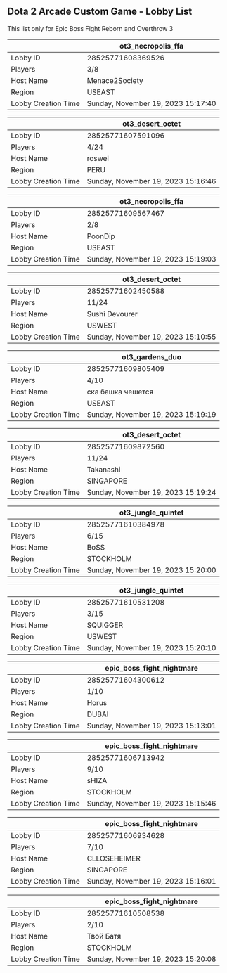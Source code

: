 ## Dota 2 Arcade Custom Game - Lobby List

This list only for Epic Boss Fight Reborn and Overthrow 3

|  | ot3_necropolis_ffa |
| ------ | ------ |
| Lobby ID | 28525771608369526 |
| Players | 3/8 |
| Host Name | Menace2Society |
| Region | USEAST |
| Lobby Creation Time | Sunday, November 19, 2023 15:17:40 |


|  | ot3_desert_octet |
| ------ | ------ |
| Lobby ID | 28525771607591096 |
| Players | 4/24 |
| Host Name | roswel |
| Region | PERU |
| Lobby Creation Time | Sunday, November 19, 2023 15:16:46 |


|  | ot3_necropolis_ffa |
| ------ | ------ |
| Lobby ID | 28525771609567467 |
| Players | 2/8 |
| Host Name | PoonDip |
| Region | USEAST |
| Lobby Creation Time | Sunday, November 19, 2023 15:19:03 |


|  | ot3_desert_octet |
| ------ | ------ |
| Lobby ID | 28525771602450588 |
| Players | 11/24 |
| Host Name | Sushi Devourer |
| Region | USWEST |
| Lobby Creation Time | Sunday, November 19, 2023 15:10:55 |


|  | ot3_gardens_duo |
| ------ | ------ |
| Lobby ID | 28525771609805409 |
| Players | 4/10 |
| Host Name | ска башка чешется |
| Region | USEAST |
| Lobby Creation Time | Sunday, November 19, 2023 15:19:19 |


|  | ot3_desert_octet |
| ------ | ------ |
| Lobby ID | 28525771609872560 |
| Players | 11/24 |
| Host Name | Takanashi |
| Region | SINGAPORE |
| Lobby Creation Time | Sunday, November 19, 2023 15:19:24 |


|  | ot3_jungle_quintet |
| ------ | ------ |
| Lobby ID | 28525771610384978 |
| Players | 6/15 |
| Host Name | BoSS |
| Region | STOCKHOLM |
| Lobby Creation Time | Sunday, November 19, 2023 15:20:00 |


|  | ot3_jungle_quintet |
| ------ | ------ |
| Lobby ID | 28525771610531208 |
| Players | 3/15 |
| Host Name | SQUlGGER |
| Region | USWEST |
| Lobby Creation Time | Sunday, November 19, 2023 15:20:10 |


|  | epic_boss_fight_nightmare |
| ------ | ------ |
| Lobby ID | 28525771604300612 |
| Players | 1/10 |
| Host Name | Horus |
| Region | DUBAI |
| Lobby Creation Time | Sunday, November 19, 2023 15:13:01 |


|  | epic_boss_fight_nightmare |
| ------ | ------ |
| Lobby ID | 28525771606713942 |
| Players | 9/10 |
| Host Name | sHIZA |
| Region | STOCKHOLM |
| Lobby Creation Time | Sunday, November 19, 2023 15:15:46 |


|  | epic_boss_fight_nightmare |
| ------ | ------ |
| Lobby ID | 28525771606934628 |
| Players | 7/10 |
| Host Name | CLLOSEHEIMER |
| Region | SINGAPORE |
| Lobby Creation Time | Sunday, November 19, 2023 15:16:01 |


|  | epic_boss_fight_nightmare |
| ------ | ------ |
| Lobby ID | 28525771610508538 |
| Players | 2/10 |
| Host Name | Твой Батя |
| Region | STOCKHOLM |
| Lobby Creation Time | Sunday, November 19, 2023 15:20:08 |


